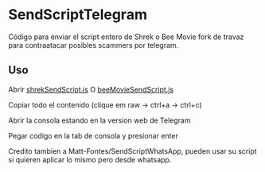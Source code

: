 # SendScriptTelegram

Código para enviar el script entero de Shrek o Bee Movie fork de travaz para contraatacar posibles scammers por telegram.

## Uso

Abrir [shrekSendScript.js](https://github.com/Matt-Fontes/SendScriptWhatsApp/blob/main/shrekSendScript.js)
O
[beeMovieSendScript.js](https://github.com/Matt-Fontes/SendScriptWhatsApp/blob/main/beeMovieSendScript.js)

Copiar todo el contenido (clique em raw -> ctrl+a -> ctrl+c)

Abrir la consola estando en la version web de Telegram

Pegar codigo en la tab de consola y presionar enter

Credito tambien a  Matt-Fontes/SendScriptWhatsApp, pueden usar su script si quieren aplicar lo mismo pero desde whatsapp.
